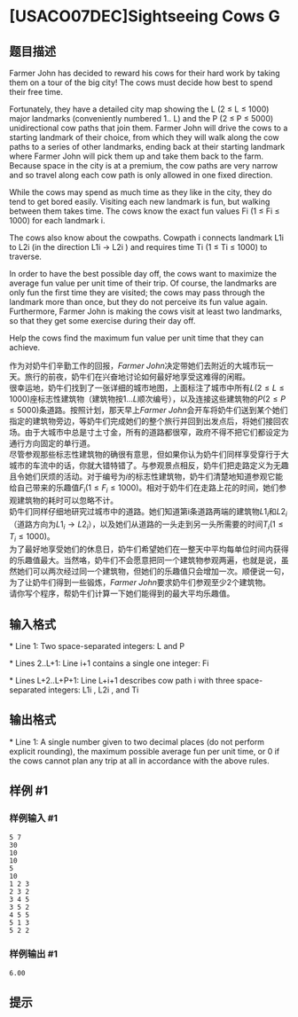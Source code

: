 # [USACO07DEC]Sightseeing Cows G

## 题目描述

Farmer John has decided to reward his cows for their hard work by taking them on a tour of the big city! The cows must decide how best to spend their free time.

Fortunately, they have a detailed city map showing the L (2 ≤ L ≤ 1000) major landmarks (conveniently numbered 1.. L) and the P (2 ≤ P ≤ 5000) unidirectional cow paths that join them. Farmer John will drive the cows to a starting landmark of their choice, from which they will walk along the cow paths to a series of other landmarks, ending back at their starting landmark where Farmer John will pick them up and take them back to the farm. Because space in the city is at a premium, the cow paths are very narrow and so travel along each cow path is only allowed in one fixed direction.

While the cows may spend as much time as they like in the city, they do tend to get bored easily. Visiting each new landmark is fun, but walking between them takes time. The cows know the exact fun values Fi (1 ≤ Fi ≤ 1000) for each landmark i.

The cows also know about the cowpaths. Cowpath i connects landmark L1i to L2i (in the direction L1i -> L2i ) and requires time Ti (1 ≤ Ti ≤ 1000) to traverse.

In order to have the best possible day off, the cows want to maximize the average fun value per unit time of their trip. Of course, the landmarks are only fun the first time they are visited; the cows may pass through the landmark more than once, but they do not perceive its fun value again. Furthermore, Farmer John is making the cows visit at least two landmarks, so that they get some exercise during their day off.

Help the cows find the maximum fun value per unit time that they can achieve.

作为对奶牛们辛勤工作的回报，$Farmer\ John$决定带她们去附近的大城市玩一天。旅行的前夜，奶牛们在兴奋地讨论如何最好地享受这难得的闲暇。  
很幸运地，奶牛们找到了一张详细的城市地图，上面标注了城市中所有$L(2\leqslant L\leqslant1000)$座标志性建筑物（建筑物按$1\dots L$顺次编号），以及连接这些建筑物的$P(2\leqslant P\leqslant5000)$条道路。按照计划，那天早上$Farmer\ John$会开车将奶牛们送到某个她们指定的建筑物旁边，等奶牛们完成她们的整个旅行并回到出发点后，将她们接回农场。由于大城市中总是寸土寸金，所有的道路都很窄，政府不得不把它们都设定为通行方向固定的单行道。  
尽管参观那些标志性建筑物的确很有意思，但如果你认为奶牛们同样享受穿行于大城市的车流中的话，你就大错特错了。与参观景点相反，奶牛们把走路定义为无趣且令她们厌烦的活动。对于编号为$i$的标志性建筑物，奶牛们清楚地知道参观它能给自己带来的乐趣值$F_i (1\leqslant F_i\leqslant1000)$。相对于奶牛们在走路上花的时间，她们参观建筑物的耗时可以忽略不计。  
奶牛们同样仔细地研究过城市中的道路。她们知道第i条道路两端的建筑物$L1_i$和$L2_i$（道路方向为$L1_i  \rightarrow L2_i$），以及她们从道路的一头走到另一头所需要的时间$T_i(1\leqslant T_i\leqslant1000)$。  
为了最好地享受她们的休息日，奶牛们希望她们在一整天中平均每单位时间内获得的乐趣值最大。当然咯，奶牛们不会愿意把同一个建筑物参观两遍，也就是说，虽然她们可以两次经过同一个建筑物，但她们的乐趣值只会增加一次。顺便说一句，为了让奶牛们得到一些锻炼，$Farmer\ John$要求奶牛们参观至少$2$个建筑物。  
请你写个程序，帮奶牛们计算一下她们能得到的最大平均乐趣值。

## 输入格式

\* Line 1: Two space-separated integers: L and P

\* Lines 2..L+1: Line i+1 contains a single one integer: Fi

\* Lines L+2..L+P+1: Line L+i+1 describes cow path i with three space-separated integers: L1i , L2i , and Ti


## 输出格式

\* Line 1: A single number given to two decimal places (do not perform explicit rounding), the maximum possible average fun per unit time, or 0 if the cows cannot plan any trip at all in accordance with the above rules.


## 样例 #1

### 样例输入 #1
```
5 7
30
10
10
5
10
1 2 3
2 3 2
3 4 5
3 5 2
4 5 5
5 1 3
5 2 2
```

### 样例输出 #1

```
6.00
```

## 提示


